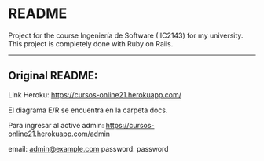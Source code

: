 # README
Project for the course Ingeniería de Software (IIC2143) for my university.
This project is completely done with Ruby on Rails.

---
## Original README:

Link Heroku: https://cursos-online21.herokuapp.com/

El diagrama E/R se encuentra en la carpeta docs.

Para ingresar al active admin:
https://cursos-online21.herokuapp.com/admin

email: admin@example.com
password: password
